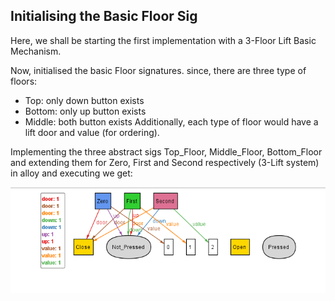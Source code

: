 ## Initialising the Basic Floor Sig

Here, we shall be starting the first implementation with a 3-Floor Lift Basic Mechanism.

Now, initialised the basic Floor signatures. since, there are three type of floors:
- Top: only down button exists
- Bottom: only up button exists
- Middle: both button exists
Additionally, each type of floor would have a lift door and value (for ordering). 

Implementing the three abstract sigs Top_Floor, Middle_Floor, Bottom_Floor and extending them for Zero, First and Second respectively (3-Lift system) in alloy and executing we get:

![Alloy_Diagram](1_Basic_Floor.png)  
